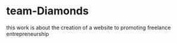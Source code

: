 # team-Diamonds
 this work is about the creation of a website to promoting freelance entrepreneurship
